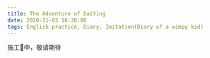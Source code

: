 ```yaml
---
title: The Adventure of DaiYing
date: 2020-11-03 18:38:08
tags: English practice, Diary, Imitation(Diary of a wimpy kid)
---
```


施工🚧中，敬请期待
